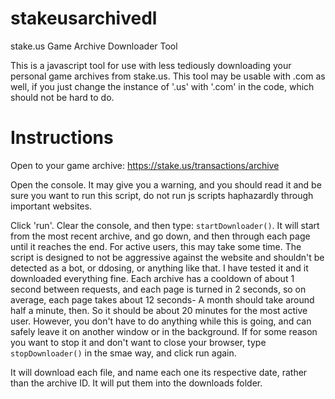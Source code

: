 # stakeusarchivedl
stake.us Game Archive Downloader Tool


This is a javascript tool for use with less tediously downloading your personal game archives from stake.us.
This tool may be usable with .com as well, if you just change the instance of '.us' with '.com' in the code, which should not be hard to do.


# Instructions

Open to your game archive: https://stake.us/transactions/archive

Open the console. It may give you a warning, and you should read it and be sure you want to run this script, do not run js scripts haphazardly through important websites.

Click 'run'.
Clear the console, and then type: `startDownloader()`. It will start from the most recent archive, and go down, and then through each page until it reaches the end.
For active users, this may take some time. The script is designed to not be aggressive against the website and shouldn't be detected as a bot, or ddosing, or anything like that. I have tested it and it downloaded everything fine.
Each archive has a cooldown of about 1 second between requests, and each page is turned in 2 seconds, so on average, each page takes about 12 seconds- A month should take around half a minute, then. So it should be about 20 minutes for the most active user. However, you don't have to do anything while this is going, and can safely leave it on another window or in the background. 
If for some reason you want to stop it and don't want to close your browser, type `stopDownloader()` in the smae way, and click run again.

It will download each file, and name each one its respective date, rather than the archive ID. 
It will put them into the downloads folder. 

